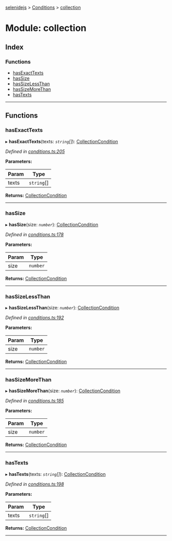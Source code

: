 [selenidejs](../README.md) > [Conditions](../modules/conditions.md) > [collection](../modules/conditions.collection.md)

# Module: collection

## Index

### Functions

* [hasExactTexts](conditions.collection.md#hasexacttexts)
* [hasSize](conditions.collection.md#hassize)
* [hasSizeLessThan](conditions.collection.md#hassizelessthan)
* [hasSizeMoreThan](conditions.collection.md#hassizemorethan)
* [hasTexts](conditions.collection.md#hastexts)

---

## Functions

<a id="hasexacttexts"></a>

###  hasExactTexts

▸ **hasExactTexts**(texts: *`string`[]*): [CollectionCondition](../#collectioncondition)

*Defined in [conditions.ts:205](https://github.com/KnowledgeExpert/selenidejs/blob/master/lib/conditions.ts#L205)*

**Parameters:**

| Param | Type |
| ------ | ------ |
| texts | `string`[] |

**Returns:** [CollectionCondition](../#collectioncondition)

___
<a id="hassize"></a>

###  hasSize

▸ **hasSize**(size: *`number`*): [CollectionCondition](../#collectioncondition)

*Defined in [conditions.ts:178](https://github.com/KnowledgeExpert/selenidejs/blob/master/lib/conditions.ts#L178)*

**Parameters:**

| Param | Type |
| ------ | ------ |
| size | `number` |

**Returns:** [CollectionCondition](../#collectioncondition)

___
<a id="hassizelessthan"></a>

###  hasSizeLessThan

▸ **hasSizeLessThan**(size: *`number`*): [CollectionCondition](../#collectioncondition)

*Defined in [conditions.ts:192](https://github.com/KnowledgeExpert/selenidejs/blob/master/lib/conditions.ts#L192)*

**Parameters:**

| Param | Type |
| ------ | ------ |
| size | `number` |

**Returns:** [CollectionCondition](../#collectioncondition)

___
<a id="hassizemorethan"></a>

###  hasSizeMoreThan

▸ **hasSizeMoreThan**(size: *`number`*): [CollectionCondition](../#collectioncondition)

*Defined in [conditions.ts:185](https://github.com/KnowledgeExpert/selenidejs/blob/master/lib/conditions.ts#L185)*

**Parameters:**

| Param | Type |
| ------ | ------ |
| size | `number` |

**Returns:** [CollectionCondition](../#collectioncondition)

___
<a id="hastexts"></a>

###  hasTexts

▸ **hasTexts**(texts: *`string`[]*): [CollectionCondition](../#collectioncondition)

*Defined in [conditions.ts:198](https://github.com/KnowledgeExpert/selenidejs/blob/master/lib/conditions.ts#L198)*

**Parameters:**

| Param | Type |
| ------ | ------ |
| texts | `string`[] |

**Returns:** [CollectionCondition](../#collectioncondition)

___

